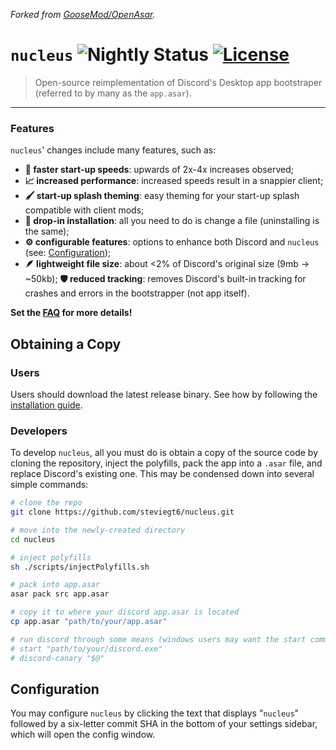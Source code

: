 _Forked from [GooseMod/OpenAsar](https://github.com/GooseMod/OpenAsar)._

# `nucleus` ![Nightly Status](https://github.com/Steviegt6/nucleus/actions/workflows/nightly.yml/badge.svg) [![License](https://img.shields.io/badge/License-MIT-blue.svg)](https://choosealicense.com/licenses/mit/l)

> Open-source reimplementation of Discord's Desktop app bootstraper (referred to by many as the `app.asar`).

---

### Features

`nucleus`' changes include many features, such as:

- **:rocket: faster start-up speeds**: upwards of 2x-4x increases observed;
- **:chart_with_upwards_trend: increased performance**: increased speeds result in a snappier client;
- **:paintbrush: start-up splash theming**: easy theming for your start-up splash compatible with client mods;
- **:electric_plug: drop-in installation**: all you need to do is change a file (uninstalling is the same);
- **:gear: configurable features**: options to enhance both Discord and `nucleus` (see: [Configuration](#configuration));
- **:feather: lightweight file size**: about <2% of Discord's original size (9mb -> ~50kb);
   **:shield: reduced tracking**: removes Discord's built-in tracking for crashes and errors in the bootstrapper (not app itself).

**Set the [FAQ](FAQ.md) for more details!**

## Obtaining a Copy

### Users

Users should download the latest release binary. See how by following the [installation guide](https://github.com/Steviegt6/nucleus/wiki/Install-Guide).

### Developers

To develop `nucleus`, all you must do is obtain a copy of the source code by cloning the repository, inject the polyfills, pack the app into a `.asar` file, and replace Discord's existing one. This may be condensed down into several simple commands:

```sh
# clone the repo
git clone https://github.com/steviegt6/nucleus.git

# move into the newly-created directory
cd nucleus

# inject polyfills
sh ./scripts/injectPolyfills.sh

# pack into app.asar
asar pack src app.asar

# copy it to where your discord app.asar is located
cp app.asar "path/to/your/app.asar"

# run discord through some means (windows users may want the start command, while linux users may have a command to start discord)
# start "path/to/your/discord.exe"
# discord-canary "$@"
```

## Configuration

You may configure `nucleus` by clicking the text that displays "`nucleus`" followed by a six-letter commit SHA in the bottom of your settings sidebar, which will open the config window.
